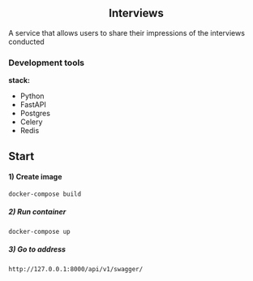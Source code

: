 <h2 align="center">Interviews</h2>


A service that allows users to share their impressions of the interviews conducted


### Development tools

**stack:**

- Python
- FastAPI
- Postgres
- Celery
- Redis

## Start

#### 1) Create image

    docker-compose build

##### 2) Run container

    docker-compose up

##### 3) Go to address

    http://127.0.0.1:8000/api/v1/swagger/





